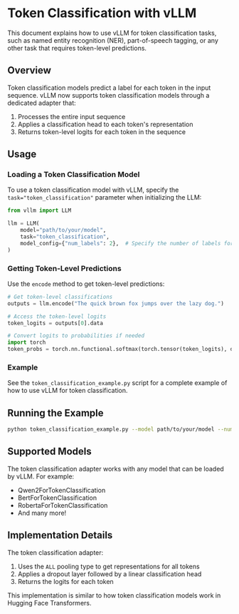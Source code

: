 # Token Classification with vLLM

This document explains how to use vLLM for token classification tasks, such as named entity recognition (NER), part-of-speech tagging, or any other task that requires token-level predictions.

## Overview

Token classification models predict a label for each token in the input sequence. vLLM now supports token classification models through a dedicated adapter that:

1. Processes the entire input sequence
2. Applies a classification head to each token's representation
3. Returns token-level logits for each token in the sequence

## Usage

### Loading a Token Classification Model

To use a token classification model with vLLM, specify the `task="token_classification"` parameter when initializing the LLM:

```python
from vllm import LLM

llm = LLM(
    model="path/to/your/model",
    task="token_classification",
    model_config={"num_labels": 2},  # Specify the number of labels for your task
)
```

### Getting Token-Level Predictions

Use the `encode` method to get token-level predictions:

```python
# Get token-level classifications
outputs = llm.encode("The quick brown fox jumps over the lazy dog.")

# Access the token-level logits
token_logits = outputs[0].data

# Convert logits to probabilities if needed
import torch
token_probs = torch.nn.functional.softmax(torch.tensor(token_logits), dim=-1)
```

### Example

See the `token_classification_example.py` script for a complete example of how to use vLLM for token classification.

## Running the Example

```bash
python token_classification_example.py --model path/to/your/model --num-labels 2
```

## Supported Models

The token classification adapter works with any model that can be loaded by vLLM. For example:

- Qwen2ForTokenClassification
- BertForTokenClassification
- RobertaForTokenClassification
- And many more!

## Implementation Details

The token classification adapter:

1. Uses the `ALL` pooling type to get representations for all tokens
2. Applies a dropout layer followed by a linear classification head
3. Returns the logits for each token

This implementation is similar to how token classification models work in Hugging Face Transformers.